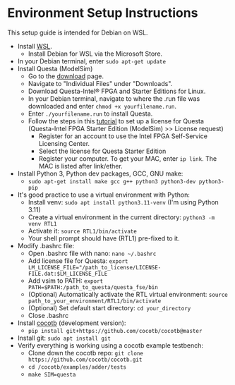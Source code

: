 # Environment Setup Instructions

This setup guide is intended for Debian on WSL.



- Install [WSL](https://learn.microsoft.com/en-us/windows/wsl/installf).
  - Install Debian for WSL via the Microsoft Store.
- In your Debian terminal, enter `sudo apt-get update`
- Install Questa (ModelSim)
  - Go to the [download](https://www.intel.com/content/www/us/en/software-kit/825277/intel-quartus-prime-lite-edition-design-software-version-23-1-1-for-linux.html) page.
  - Navigate to "Individual Files" under "Downloads".
  - Download Questa-Intel® FPGA and Starter Editions for Linux.
  - In your Debian terminal, navigate to where the .run file was downloaded and enter `chmod +x yourfilename.run`.
  - Enter `./yourfilename.run` to install Questa.
  - Follow the steps in this [tutorial](https://vhdlwhiz.com/free-vhdl-simulator-alternatives/) to set up a license for Questa (Questa-Intel FPGA Starter Edition (ModelSim) >> License request)
    - Register for an account to use the Intel FPGA Self-Service Licensing Center.
    - Select the license for Questa Starter Edition
    - Register your computer. To get your MAC, enter `ip link`. The MAC is listed after link/ether.
- Install Python 3, Python dev packages, GCC, GNU make: 
  - `sudo apt-get install make gcc g++ python3 python3-dev python3-pip`
- It's good practice to use a virtual environment with Python:
  - Install venv: `sudo apt install python3.11-venv` (I'm using Python 3.11)
  - Create a virtual environment in the current directory: `python3 -m venv RTL1`
  - Activate it: `source RTL1/bin/activate`
  - Your shell prompt should have (RTL1) pre-fixed to it.
- Modify .bashrc file:
  - Open .bashrc file with nano: `nano ~/.bashrc`
  - Add license file for Questa: `export LM_LICENSE_FILE="/path_to_license/LICENSE-FILE.dat:$LM_LICENSE_FILE`
  - Add vsim to PATH: `export PATH=$PATH:/path_to_questa/questa_fse/bin`
  - (Optional) Automatically activate the RTL virtual environment: `source path_to_your_environment/RTL1/bin/activate`
  - (Optional) Set default start directory: `cd your_directory`
  - Close .bashrc
- Install [cocotb](https://docs.cocotb.org/en/stable/install.html) (development version): 
  - `pip install git+https://github.com/cocotb/cocotb@master`
- Install git: `sudo apt install git`
- Verify everything is working using a cocotb example testbench:
  - Clone down the cocotb repo: `git clone https://github.com/cocotb/cocotb.git`
  - `cd /cocotb/examples/adder/tests`
  - `make SIM=questa`